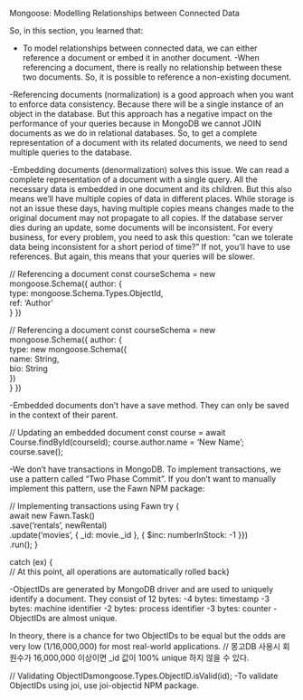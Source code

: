 Mongoose: Modelling Relationships between Connected Data

So, in this section, you learned that: 

- To model relationships between connected data, we can either reference a document or embed it in another document. -When referencing a document, there is really no relationship between these two documents. So, it is possible to reference a non-existing document. 

-Referencing documents (normalization) is a good approach when you want to enforce data consistency. Because there will be a single instance of an object in the database. But this approach has a negative impact on the performance of your queries because in MongoDB we cannot JOIN documents as we do in relational databases. So, to get a complete representation of a document with its related documents, we need to send multiple queries to the database.

-Embedding documents (denormalization) solves this issue. We can read a complete representation of a document with a single query. All the necessary data is embedded in one document and its children. But this also means we’ll have multiple copies of data in different places. While storage is not an issue these days, having multiple copies means changes made to the original document may not propagate to all copies. If the database server dies during an update, some documents will be inconsistent. For every business, for every problem, you need to ask this question: “can we tolerate data being inconsistent for a short period of time?” If not, you’ll have to use references. But again, this means that your queries will be slower. 


// Referencing a document 
const courseSchema = new mongoose.Schema({ 
    author: {        
        type: mongoose.Schema.Types.ObjectId,        
        ref: ‘Author’     
        } 
    })

// Referencing a document 
const courseSchema = new mongoose.Schema({ author: {        
    type: new mongoose.Schema({             
        name: String,              
        bio: String         
    })   
  } 
})

-Embedded documents don’t have a save method. They can only be saved in the context of their parent. 

// Updating an embedded document 
const course = await Course.findById(courseId);
course.author.name = ‘New Name’; 
course.save();

-We don’t have transactions in MongoDB. To implement transactions, we use a pattern called “Two Phase Commit”. If you don’t want to manually implement this pattern, use the Fawn NPM package: 

// Implementing transactions using Fawn 
try {    
    await new Fawn.Task()        
    .save(‘rentals’, newRental)       
    .update(‘movies’, { _id: movie._id }, { $inc: numberInStock: -1 }})       
    .run(); 
} 

catch (ex) {     
    // At this point, all operations are automatically rolled back} 

-ObjectIDs are generated by MongoDB driver and are used to uniquely identify a document. They consist of 12 bytes: 
    -4 bytes: timestamp
    -3 bytes: machine identifier
    -2 bytes: process identifier
    -3 bytes: counter -ObjectIDs are almost unique.

 In theory, there is a chance for two ObjectIDs to be equal but the odds are very low (1/16,000,000) for most real-world applications. 
 // 몽고DB 사용시  회원수가 16,000,000 이상이면 _id 값이 100% unique 하지 않을 수 있다.
 
 // Validating ObjectIDsmongoose.Types.ObjectID.isValid(id); -To validate ObjectIDs using joi, use joi-objectid NPM package.